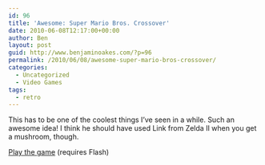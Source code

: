 ```yaml
---
id: 96
title: 'Awesome: Super Mario Bros. Crossover'
date: 2010-06-08T12:17:00+00:00
author: Ben
layout: post
guid: http://www.benjaminoakes.com/?p=96
permalink: /2010/06/08/awesome-super-mario-bros-crossover/
categories:
  - Uncategorized
  - Video Games
tags:
  - retro
---
```

This has to be one of the coolest things I&#8217;ve seen in a while. Such an awesome idea! I think he should have used Link from Zelda II when you get a mushroom, though.

[Play the game](http://www.newgrounds.com/portal/view/534416) (requires Flash)
